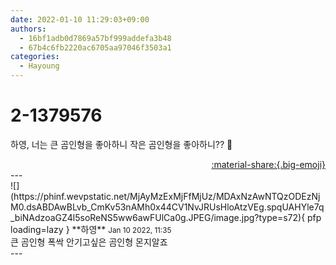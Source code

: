 ```yaml
---
date: 2022-01-10 11:29:03+09:00
authors:
  - 16bf1adb0d7869a57bf999addefa3b48
  - 67b4c6fb2220ac6705aa97046f3503a1
categories:
  - Hayoung
---
```


# 2-1379576

<div class="post-container" markdown="1">
<div class="content-container md-sidebar__scrollwrap" markdown="1">

하영,  너는 큰 곰인형을 좋아하니 작은 곰인형을 좋아하니?? 🧸

</div>
</div>

<div style="text-align: right;" markdown="1">
<a href="https://weverse.io/fromis9/fanpost/2-1379576" style="text-align: right;">:material-share:{.big-emoji}</a>
</div>
---

<div class="comments-container md-sidebar__scrollwrap" markdown="1">
<div class="comment" markdown="1">
<div class='id-container' markdown="1">
![](https://phinf.wevpstatic.net/MjAyMzExMjFfMjUz/MDAxNzAwNTQzODEzNjM0.dsABDAwBLvb_CmKv53nAMh0x44CV1NvJRUsHloAtzVEg.spqUAHYle7q_biNAdzoaGZ4l5soReNS5ww6awFUlCa0g.JPEG/image.jpg?type=s72){ pfp loading=lazy }
**<span class="artist">하영</span>** <small>Jan 10 2022, 11:35</small><br>
</div>
<div class='comment-body' markdown="1">
큰 곰인형 폭싹 안기고싶은 곰인형 몬지알죠
</div>
</div>
</div>
---
